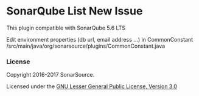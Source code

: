 SonarQube List New Issue 
==========

This plugin compatible with SonarQube 5.6 LTS

Edit environment properties (db url, email address ...) in CommonConstant
 /src/main/java/org/sonarsource/plugins/CommonConstant.java


### License

Copyright 2016-2017 SonarSource.

Licensed under the [GNU Lesser General Public License, Version 3.0](http://www.gnu.org/licenses/lgpl.txt)

